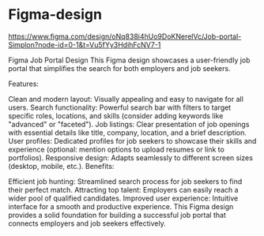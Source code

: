 # Figma-design
https://www.figma.com/design/oNq838i4hUo9DoKNerelVc/Job-portal-Simplon?node-id=0-1&t=Vu5fYy3HdihFcNV7-1

Figma Job Portal Design
This Figma design showcases a user-friendly job portal that simplifies the search for both employers and job seekers.

Features:

Clean and modern layout: Visually appealing and easy to navigate for all users.
Search functionality: Powerful search bar with filters to target specific roles, locations, and skills (consider adding keywords like "advanced" or "faceted").
Job listings: Clear presentation of job openings with essential details like title, company, location, and a brief description.
User profiles: Dedicated profiles for job seekers to showcase their skills and experience (optional: mention options to upload resumes or link to portfolios).
Responsive design: Adapts seamlessly to different screen sizes (desktop, mobile, etc.).
Benefits:

Efficient job hunting: Streamlined search process for job seekers to find their perfect match.
Attracting top talent: Employers can easily reach a wider pool of qualified candidates.
Improved user experience: Intuitive interface for a smooth and productive experience.
This Figma design provides a solid foundation for building a successful job portal that connects employers and job seekers effectively.